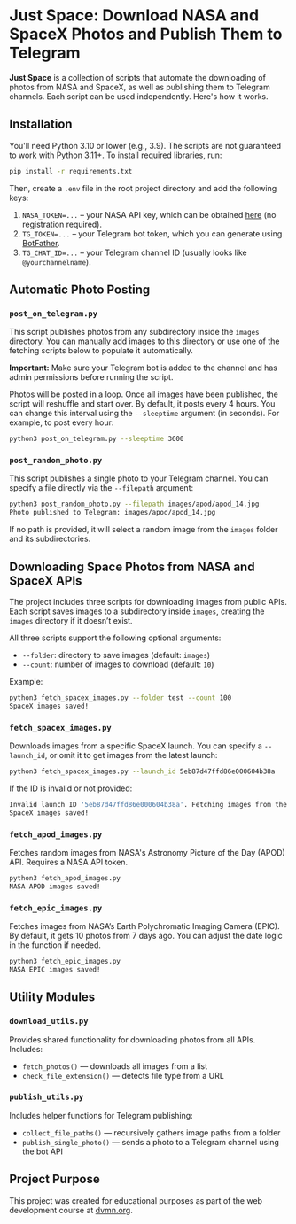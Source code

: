 # Just Space: Download NASA and SpaceX Photos and Publish Them to Telegram

**Just Space** is a collection of scripts that automate the downloading of photos from NASA and SpaceX, as well as publishing them to Telegram channels. Each script can be used independently. Here's how it works.

## Installation

You'll need Python 3.10 or lower (e.g., 3.9). The scripts are not guaranteed to work with Python 3.11+. To install required libraries, run:

```bash
pip install -r requirements.txt
```

Then, create a `.env` file in the root project directory and add the following keys:

1. `NASA_TOKEN=...` – your NASA API key, which can be obtained [here](https://api.nasa.gov) (no registration required).
2. `TG_TOKEN=...` – your Telegram bot token, which you can generate using [BotFather](https://telegram.me/BotFather).
3. `TG_CHAT_ID=...` – your Telegram channel ID (usually looks like `@yourchannelname`).

## Automatic Photo Posting

### `post_on_telegram.py`

This script publishes photos from any subdirectory inside the `images` directory. You can manually add images to this directory or use one of the fetching scripts below to populate it automatically.

**Important:** Make sure your Telegram bot is added to the channel and has admin permissions before running the script.

Photos will be posted in a loop. Once all images have been published, the script will reshuffle and start over. By default, it posts every 4 hours. You can change this interval using the `--sleeptime` argument (in seconds). For example, to post every hour:

```bash
python3 post_on_telegram.py --sleeptime 3600
```

### `post_random_photo.py`

This script publishes a single photo to your Telegram channel. You can specify a file directly via the `--filepath` argument:

```bash
python3 post_random_photo.py --filepath images/apod/apod_14.jpg
Photo published to Telegram: images/apod/apod_14.jpg
```

If no path is provided, it will select a random image from the `images` folder and its subdirectories.

## Downloading Space Photos from NASA and SpaceX APIs

The project includes three scripts for downloading images from public APIs. Each script saves images to a subdirectory inside `images`, creating the `images` directory if it doesn’t exist.

All three scripts support the following optional arguments:

* `--folder`: directory to save images (default: `images`)
* `--count`: number of images to download (default: `10`)

Example:

```bash
python3 fetch_spacex_images.py --folder test --count 100
SpaceX images saved!
```

### `fetch_spacex_images.py`

Downloads images from a specific SpaceX launch. You can specify a `--launch_id`, or omit it to get images from the latest launch:

```bash
python3 fetch_spacex_images.py --launch_id 5eb87d47ffd86e000604b38a
```

If the ID is invalid or not provided:

```bash
Invalid launch ID '5eb87d47ffd86e000604b38a'. Fetching images from the latest launch...
SpaceX images saved!
```

### `fetch_apod_images.py`

Fetches random images from NASA's Astronomy Picture of the Day (APOD) API. Requires a NASA API token.

```bash
python3 fetch_apod_images.py
NASA APOD images saved!
```

### `fetch_epic_images.py`

Fetches images from NASA’s Earth Polychromatic Imaging Camera (EPIC). By default, it gets 10 photos from 7 days ago. You can adjust the date logic in the function if needed.

```bash
python3 fetch_epic_images.py
NASA EPIC images saved!
```

## Utility Modules

### `download_utils.py`

Provides shared functionality for downloading photos from all APIs. Includes:

* `fetch_photos()` — downloads all images from a list
* `check_file_extension()` — detects file type from a URL

### `publish_utils.py`

Includes helper functions for Telegram publishing:

* `collect_file_paths()` — recursively gathers image paths from a folder
* `publish_single_photo()` — sends a photo to a Telegram channel using the bot API

## Project Purpose

This project was created for educational purposes as part of the web development course at [dvmn.org](https://dvmn.org).